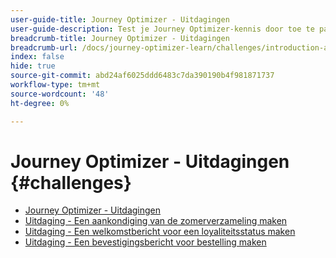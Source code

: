 ```yaml
---
user-guide-title: Journey Optimizer - Uitdagingen
user-guide-description: Test je Journey Optimizer-kennis door toe te passen op wat je geleerd hebt om echte gebruiksproblemen op te lossen.
breadcrumb-title: Journey Optimizer - Uitdagingen
breadcrumb-url: /docs/journey-optimizer-learn/challenges/introduction-and-prerequisites.html
index: false
hide: true
source-git-commit: abd24af6025ddd6483c7da390190b4f981871737
workflow-type: tm+mt
source-wordcount: '48'
ht-degree: 0%

---
```



# Journey Optimizer - Uitdagingen {#challenges}

+ [Journey Optimizer - Uitdagingen](/help/challenges/introduction-and-prerequisites.md)
+ [Uitdaging - Een aankondiging van de zomerverzameling maken](/help/challenges/summer-collection-announcement-challenge.md)
+ [Uitdaging - Een welkomstbericht voor een loyaliteitsstatus maken](/help/challenges/loyalty-status-welcome-email-challenge.md)
+ [Uitdaging - Een bevestigingsbericht voor bestelling maken](/help/challenges/order-confirmation-challenge.md)
